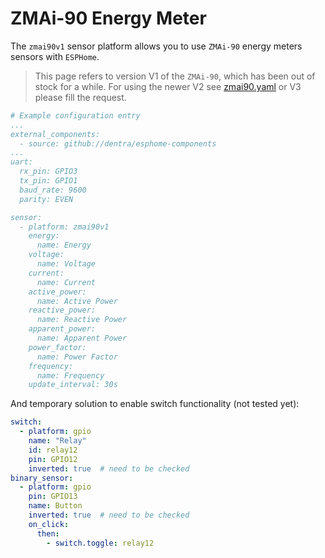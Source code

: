 # ZMAi-90 Energy Meter

The `zmai90v1` sensor platform allows you to use `ZMAi-90` energy meters sensors with `ESPHome`.

> This page refers to version V1 of the `ZMAi-90`, which has been out of stock for a while. For using the newer V2 see [zmai90.yaml](../zmai90.yaml) or V3 please fill the request.

```yaml
# Example configuration entry
...
external_components:
  - source: github://dentra/esphome-components
...
uart:
  rx_pin: GPIO3
  tx_pin: GPIO1
  baud_rate: 9600
  parity: EVEN

sensor:
  - platform: zmai90v1
    energy:
      name: Energy
    voltage:
      name: Voltage
    current:
      name: Current
    active_power:
      name: Active Power
    reactive_power:
      name: Reactive Power
    apparent_power:
      name: Apparent Power
    power_factor:
      name: Power Factor
    frequency:
      name: Frequency
    update_interval: 30s
```

And temporary solution to enable switch functionality (not tested yet):
```yaml
switch:
  - platform: gpio
    name: "Relay"
    id: relay12
    pin: GPIO12
    inverted: true  # need to be checked
binary_sensor:
  - platform: gpio
    pin: GPIO13
    name: Button
    inverted: true  # need to be checked
    on_click:
      then:
        - switch.toggle: relay12
```
